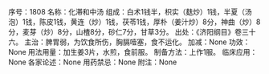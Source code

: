 序号：1808
名称：化滞和中汤
组成：白术1钱半，枳实（麸炒）1钱，半夏（汤泡）1钱，陈皮1钱，黄连（炒）1钱，茯苓1钱，厚朴（姜汁炒）8分，神曲（炒）8分，麦芽（炒）8分，山楂8分，砂仁7分，甘草3分。
出处：《济阳纲目》卷三十六。
主治：脾胃弱，为饮食所伤，胸膈噎塞，食不运化。
加减：None
功效：None
用法用量：加生姜3片，水煎，食前服。
制备方法：上作1服。
临床应用：None
各家论述：None
用药禁忌：None
附注：None
